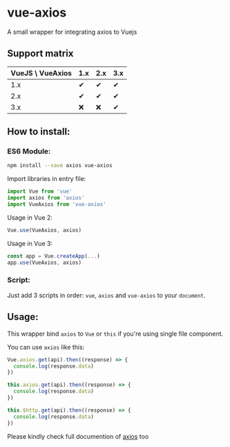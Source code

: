# vue-axios
A small wrapper for integrating axios to Vuejs

## Support matrix

|VueJS \ VueAxios|1.x|2.x|3.x|
|-|-|-|-|
|1.x|&#10004;|&#10004;|&#10004;|
|2.x|&#10004;|&#10004;|&#10004;|
|3.x|&#10060;|&#10060;|&#10004;|

## How to install:
### ES6 Module:
```bash
npm install --save axios vue-axios
```
Import libraries in entry file:
```js
import Vue from 'vue'
import axios from 'axios'
import VueAxios from 'vue-axios'
```

Usage in Vue 2:
```js
Vue.use(VueAxios, axios)
```

Usage in Vue 3:
```js
const app = Vue.createApp(...)
app.use(VueAxios, axios)
```

### Script:
Just add 3 scripts in order: `vue`, `axios` and `vue-axios` to your `document`.

## Usage:
This wrapper bind `axios` to `Vue` or `this` if you're using single file component.

You can use `axios` like this:
```js
Vue.axios.get(api).then((response) => {
  console.log(response.data)
})

this.axios.get(api).then((response) => {
  console.log(response.data)
})

this.$http.get(api).then((response) => {
  console.log(response.data)
})
```

Please kindly check full documention of [axios](https://github.com/axios/axios) too 

